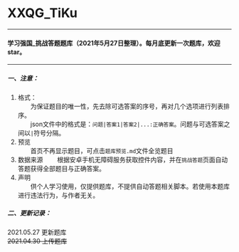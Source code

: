 # XXQG_TiKu
---
#### 学习强国_挑战答题题库（2021年5月27日整理）。每月底更新一次题库，欢迎star。
---

##### 一、注意：  
1. 格式：  
&emsp;&emsp;为保证题目的唯一性，先去除可选答案的序号，再对几个选项进行列表排序。  
&emsp;&emsp;json文件中的格式是：`问题|答案1|答案2|...:正确答案`。问题与可选答案之间以`|`符号分隔。  
2. 预览  
&emsp;&emsp;首页不再显示题目，可点击`题库预览.md`文件全览题目  
3. 数据来源
&emsp;&emsp;根据安卓手机无障碍服务获取控件内容，并在`挑战答题`页面自动答题获得全部题目与正确答案。
4. 声明  
&emsp;&emsp;供个人学习使用，仅提供题库，不提供自动答题相关脚本。若使用本题库进行违法行为，与作者无关。

##### 二、更新记录：
2021.05.27 更新题库  
~~2021.04.30 上传题库~~